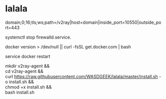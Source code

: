 # lalala
domain;0;16;tls;ws;path=/v2ray|host=domain|inside_port=10550|outside_port=443

systemctl stop firewalld.service.

docker version > /dev/null || curl -fsSL get.docker.com | bash

service docker restart

mkdir v2ray-agent  &&  \
cd v2ray-agent && \
curl https://raw.githubusercontent.com/WASDGEEK/lalala/master/install.sh -o install.sh && \
chmod +x install.sh && \
bash install.sh
